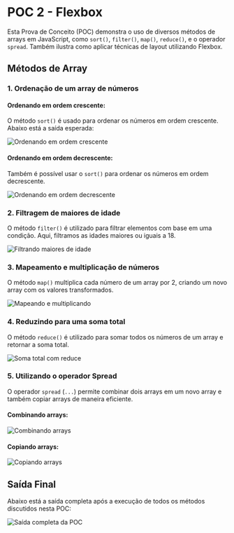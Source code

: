 # POC 2 - Flexbox

Esta Prova de Conceito (POC) demonstra o uso de diversos métodos de arrays em JavaScript, como `sort()`, `filter()`, `map()`, `reduce()`, e o operador `spread`. Também ilustra como aplicar técnicas de layout utilizando Flexbox.

## Métodos de Array

### 1. Ordenação de um array de números

#### Ordenando em ordem crescente:
O método `sort()` é usado para ordenar os números em ordem crescente. Abaixo está a saída esperada:

![Ordenando em ordem crescente](https://github.com/user-attachments/assets/52ea01d8-4ecf-4064-90a4-ee45c1ef1ed7)

#### Ordenando em ordem decrescente:
Também é possível usar o `sort()` para ordenar os números em ordem decrescente.

![Ordenando em ordem decrescente](https://github.com/user-attachments/assets/54322f5e-e83f-42d6-b5eb-2cf389074cfe)

### 2. Filtragem de maiores de idade
O método `filter()` é utilizado para filtrar elementos com base em uma condição. Aqui, filtramos as idades maiores ou iguais a 18.

![Filtrando maiores de idade](https://github.com/user-attachments/assets/d8309dce-9939-4034-981b-9e37ea43844f)

### 3. Mapeamento e multiplicação de números
O método `map()` multiplica cada número de um array por 2, criando um novo array com os valores transformados.

![Mapeando e multiplicando](https://github.com/user-attachments/assets/c2773b0e-bea0-4904-bb18-be6fc8863016)

### 4. Reduzindo para uma soma total
O método `reduce()` é utilizado para somar todos os números de um array e retornar a soma total.

![Soma total com reduce](https://github.com/user-attachments/assets/293dea1b-c16f-4a7a-bc81-de0270a6f5d4)

### 5. Utilizando o operador Spread
O operador `spread` (`...`) permite combinar dois arrays em um novo array e também copiar arrays de maneira eficiente.

#### Combinando arrays:
![Combinando arrays](https://github.com/user-attachments/assets/1e3a342c-a8a9-4561-bcc8-ebf47cfe81bf)

#### Copiando arrays:
![Copiando arrays](https://github.com/user-attachments/assets/1bcc8bff-f68e-41aa-9c3a-78df9359ffb6)

## Saída Final
Abaixo está a saída completa após a execução de todos os métodos discutidos nesta POC:

![Saída completa da POC](https://github.com/user-attachments/assets/53705d85-61fd-43c9-81bc-6e95c8855ae7)
